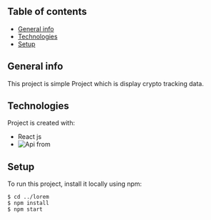 ## Table of contents
* [General info](#general-info)
* [Technologies](#technologies)
* [Setup](#setup)

## General info
This project is simple Project which is display crypto tracking data.
	
## Technologies
Project is created with:
* React js
* ![Api from ](https://www.coingecko.com/en/api/documentation)

	
## Setup
To run this project, install it locally using npm:

```
$ cd ../lorem
$ npm install
$ npm start
```

